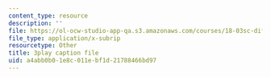 ```yaml
---
content_type: resource
description: ''
file: https://ol-ocw-studio-app-qa.s3.amazonaws.com/courses/18-03sc-differential-equations-fall-2011/a4abb0b01e8c011ebf1d21788466bd97_pDfQHohL4Xs.srt
file_type: application/x-subrip
resourcetype: Other
title: 3play caption file
uid: a4abb0b0-1e8c-011e-bf1d-21788466bd97
---
```

